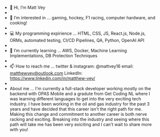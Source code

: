 - 👋 Hi, I’m Matt Vey  
-  
- 👀 I’m interested in ... gaming, hockey, F1 racing, computer hardware, and cooking!   
-  
- 💻 My programming expirience ... HTML, CSS, JS, React.js, Node.js, ORMs, automated testing, CI/CD Pipelines, QA, Python, OpenAI API
- 
- 🌱 I’m currently learning ... AWS, Docker, Machine Learning Implementations, DB Protection Techniques
- 
- 📫 How to reach me ... twitter & instagram: @mattvey16 email: matthewvey@outlook.com LinkedIn: https://www.linkedin.com/in/matthew-vey/
- 
- About me ... I'm currently a full-stack developer working mostly on the backend with OPAS Mobile and a gradute from Get Coding NL where I was learning different languages to get into the very exciting tech industry. I have been working in the oil and gas industry for the past 3 years and have decided that this career isn't the right path for me. Making this change and commitment to another career is both nerve racking and exciting. Breaking into the industry and seeing where this path will take me has been very exiciting and I can't wait to share more with you!
